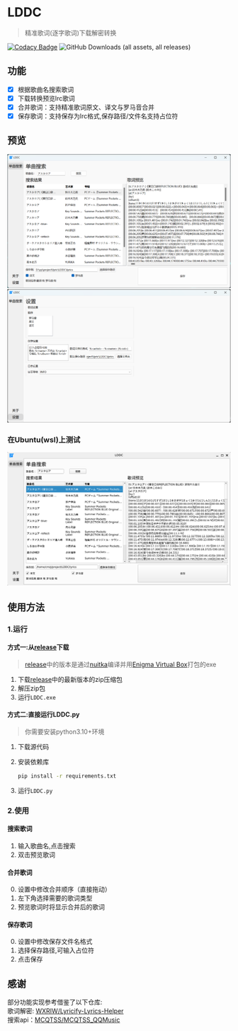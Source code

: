 # LDDC

> 精准歌词(逐字歌词)下载解密转换

[![Codacy Badge](https://app.codacy.com/project/badge/Grade/015f636391584ffc82790ff7038da5ca)](https://app.codacy.com/gh/chenmozhijin/LDDC/dashboard?utm_source=gh&utm_medium=referral&utm_content=&utm_campaign=Badge_grade)
![GitHub Downloads (all assets, all releases)](https://img.shields.io/github/downloads/chenmozhijin/LDDC/total)

## 功能

- [x] 根据歌曲名搜索歌词
- [x] 下载转换预览lrc歌词
- [x] 合并歌词：支持精准歌词原文、译文与罗马音合并
- [x] 保存歌词：支持保存为lrc格式,保存路径/文件名支持占位符

## 预览

![image](img/1.png)
![image](img/2.png)

### 在Ubuntu(wsl)上测试

![image](img/3.png)

## 使用方法

### 1.运行

#### 方式一:从[release](https://github.com/chenmozhijin/LDDC/releases)下载

> [release](https://github.com/chenmozhijin/LDDC/releases)中的版本是通过[nuitka](https://github.com/Nuitka/Nuitka)编译并用[Enigma Virtual Box](https://enigmaprotector.com/en/aboutvb.html)打包的exe

1. 下载[release](https://github.com/chenmozhijin/LDDC/releases)中的最新版本的zip压缩包
2. 解压zip包
3. 运行`LDDC.exe`

#### 方式二:直接运行LDDC.py

> 你需要安装python3.10+环境

1. 下载源代码
2. 安装依赖库

   ```bash
   pip install -r requirements.txt
   ```

3. 运行`LDDC.py`

### 2.使用

#### 搜索歌词

1. 输入歌曲名,点击搜索
2. 双击预览歌词

#### 合并歌词

0. 设置中修改合并顺序（直接拖动）
1. 左下角选择需要的歌词类型
2. 预览歌词时将显示合并后的歌词

#### 保存歌词

0. 设置中修改保存文件名格式
1. 选择保存路径,可输入占位符
2. 点击保存

## 感谢

部分功能实现参考借鉴了以下仓库:  
歌词解密: [WXRIW/Lyricify-Lyrics-Helper](https://github.com/WXRIW/Lyricify-Lyrics-Helper)  
搜索api：[MCQTSS/MCQTSS_QQMusic](https://github.com/MCQTSS/MCQTSS_QQMusic)
